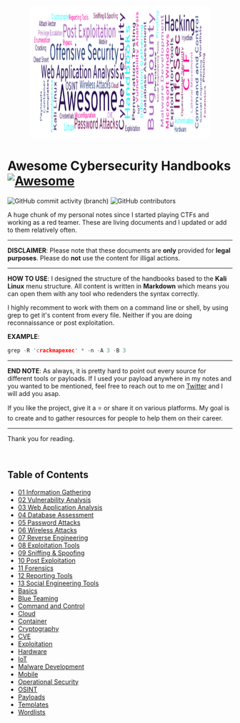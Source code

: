 <p align="center">
  <img width="400" height="300" src="https://github.com/0xsyr0/Awesome-Cybersecurity-Handbooks/blob/main/images/awesome-cybersecurity-handbooks.svg">
</p>

# Awesome Cybersecurity Handbooks [![Awesome](https://cdn.rawgit.com/sindresorhus/awesome/d7305f38d29fed78fa85652e3a63e154dd8e8829/media/badge.svg)](https://github.com/sindresorhus/awesome)

![GitHub commit activity (branch)](https://img.shields.io/github/commit-activity/m/0xsyr0/Awesome-Cybersecurity-Handbooks) ![GitHub contributors](https://img.shields.io/github/contributors/0xsyr0/Awesome-Cybersecurity-Handbooks)

A huge chunk of my personal notes since I started playing CTFs and working as a red teamer. These are living documents and I updated or add to them relatively often.

---

**DISCLAIMER**: Please note that these documents are **only** provided for **legal purposes**. Please do **not** use the content for illigal actions.

---

**HOW TO USE**: I designed the structure of the handbooks based to the **Kali Linux** menu structure. All content is written in **Markdown** which means you can open them with any tool who redenders the syntax correctly.

I highly recomment to work with them on a command line or shell, by using grep to get it's content from every file. Neither if you are doing reconnaissance or post exploitation.

**EXAMPLE**: 

```c
grep -R 'crackmapexec' * -n -A 3 -B 3
```

---

**END NOTE**: As always, it is pretty hard to point out every source for different tools or payloads. If I used your payload anywhere in my notes and you wanted to be mentioned, feel free to reach out to me on [Twitter](https://twitter.com/syr0_) and I will add you asap.

If you like the project, give it a :star: or share it on various platforms. My goal is to create and to gather resources for people to help them on their career.

---

Thank you for reading.

<br>

## Table of Contents

- [01 Information Gathering](https://github.com/0xsyr0/Awesome-Cybersecurity-Handbooks/blob/main/handbooks/01_information_gathering.md)
- [02 Vulnerability Analysis](https://github.com/0xsyr0/Awesome-Cybersecurity-Handbooks/blob/main/handbooks/02_vulnerability_analysis.md)
- [03 Web Application Analysis](https://github.com/0xsyr0/Awesome-Cybersecurity-Handbooks/blob/main/handbooks/03_web_application_analysis.md)
- [04 Database Assessment](https://github.com/0xsyr0/Awesome-Cybersecurity-Handbooks/blob/main/handbooks/04_database_assessment.md)
- [05 Password Attacks](https://github.com/0xsyr0/Awesome-Cybersecurity-Handbooks/blob/main/handbooks/05_password_attacks.md)
- [06 Wireless Attacks](https://github.com/0xsyr0/Awesome-Cybersecurity-Handbooks/blob/main/handbooks/06_wireless_attacks.md)
- [07 Reverse Engineering](https://github.com/0xsyr0/Awesome-Cybersecurity-Handbooks/blob/main/handbooks/07_reverse_engineering.md)
- [08 Exploitation Tools](https://github.com/0xsyr0/Awesome-Cybersecurity-Handbooks/blob/main/handbooks/08_exploitation_tools.md)
- [09 Sniffing & Spoofing](https://github.com/0xsyr0/Awesome-Cybersecurity-Handbooks/blob/main/handbooks/09_sniffing_%26_spoofing.md)
- [10 Post Exploitation](https://github.com/0xsyr0/Awesome-Cybersecurity-Handbooks/blob/main/handbooks/10_post_exploitation.md)
- [11 Forensics](https://github.com/0xsyr0/Awesome-Cybersecurity-Handbooks/blob/main/handbooks/11_forensics.md)
- [12 Reporting Tools](https://github.com/0xsyr0/Awesome-Cybersecurity-Handbooks/blob/main/handbooks/12_reporting_tools.md)
- [13 Social Engineering Tools](https://github.com/0xsyr0/Awesome-Cybersecurity-Handbooks/blob/main/handbooks/13_social_engineering_tools.md)
- [Basics](https://github.com/0xsyr0/Awesome-Cybersecurity-Handbooks/blob/main/handbooks/basics.md)
- [Blue Teaming](https://github.com/0xsyr0/Awesome-Cybersecurity-Handbooks/blob/main/handbooks/blue_teaming.md)
- [Command and Control](https://github.com/0xsyr0/Awesome-Cybersecurity-Handbooks/blob/main/handbooks/command_and_control.md)
- [Cloud](https://github.com/0xsyr0/Awesome-Cybersecurity-Handbooks/blob/main/handbooks/cloud.md)
- [Container](https://github.com/0xsyr0/Awesome-Cybersecurity-Handbooks/blob/main/handbooks/container.md)
- [Cryptography](https://github.com/0xsyr0/Awesome-Cybersecurity-Handbooks/blob/main/handbooks/cryptography.md)
- [CVE](https://github.com/0xsyr0/Awesome-Cybersecurity-Handbooks/blob/main/handbooks/cve.md)
- [Exploitation](https://github.com/0xsyr0/Awesome-Cybersecurity-Handbooks/blob/main/handbooks/exploitation.md)
- [Hardware](https://github.com/0xsyr0/Awesome-Cybersecurity-Handbooks/blob/main/handbooks/hardware.md)
- [IoT](https://github.com/0xsyr0/Awesome-Cybersecurity-Handbooks/blob/main/handbooks/iot.md)
- [Malware Development](https://github.com/0xsyr0/Awesome-Cybersecurity-Handbooks/blob/main/handbooks/malware_development.md)
- [Mobile](https://github.com/0xsyr0/Awesome-Cybersecurity-Handbooks/blob/main/handbooks/mobile.md)
- [Operational Security](https://github.com/0xsyr0/Awesome-Cybersecurity-Handbooks/blob/main/handbooks/operational_security.md)
- [OSINT](https://github.com/0xsyr0/Awesome-Cybersecurity-Handbooks/blob/main/handbooks/osint.md)
- [Payloads](https://github.com/0xsyr0/Awesome-Cybersecurity-Handbooks/blob/main/handbooks/payloads.md)
- [Templates](https://github.com/0xsyr0/Awesome-Cybersecurity-Handbooks/blob/main/handbooks/templates.md)
- [Wordlists](https://github.com/0xsyr0/Awesome-Cybersecurity-Handbooks/blob/main/handbooks/wordlists.md)
